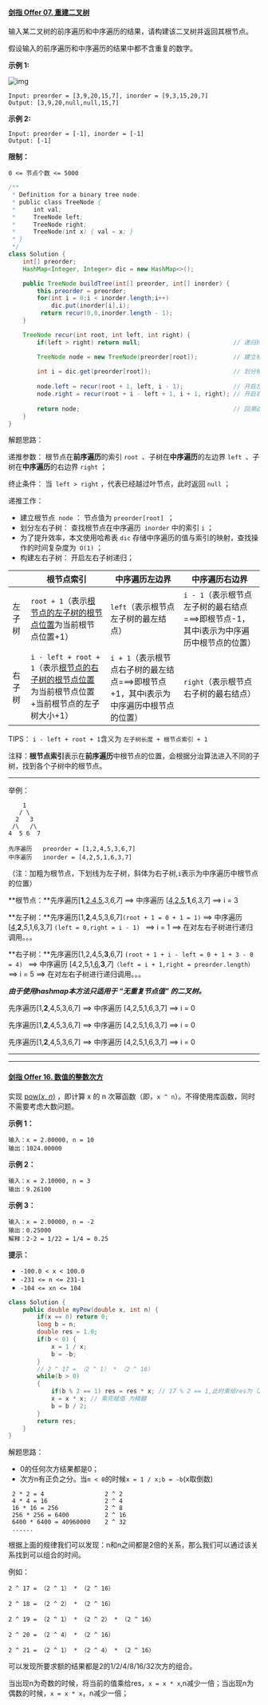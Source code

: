 #### [剑指 Offer 07. 重建二叉树](https://leetcode.cn/problems/zhong-jian-er-cha-shu-lcof/)

输入某二叉树的前序遍历和中序遍历的结果，请构建该二叉树并返回其根节点。

假设输入的前序遍历和中序遍历的结果中都不含重复的数字。

**示例 1:**

![img](https://assets.leetcode.com/uploads/2021/02/19/tree.jpg)

```
Input: preorder = [3,9,20,15,7], inorder = [9,3,15,20,7]
Output: [3,9,20,null,null,15,7]
```

**示例 2:**

```
Input: preorder = [-1], inorder = [-1]
Output: [-1]
```

**限制：**

```
0 <= 节点个数 <= 5000
```

```java
/**
 * Definition for a binary tree node.
 * public class TreeNode {
 *     int val;
 *     TreeNode left;
 *     TreeNode right;
 *     TreeNode(int x) { val = x; }
 * }
 */
class Solution {
    int[] preorder;
    HashMap<Integer, Integer> dic = new HashMap<>();

    public TreeNode buildTree(int[] preorder, int[] inorder) {
        this.preorder = preorder;
        for(int i = 0;i < inorder.length;i++)
            dic.put(inorder[i],i); 
         return recur(0,0,inorder.length - 1);
    }

    TreeNode recur(int root, int left, int right) {
        if(left > right) return null;                          // 递归终止

        TreeNode node = new TreeNode(preorder[root]);          // 建立根节点
        
        int i = dic.get(preorder[root]);                       // 划分根节点、左子树、右子树
        
        node.left = recur(root + 1, left, i - 1);              // 开启左子树递归
        node.right = recur(root + i - left + 1, i + 1, right); // 开启右子树递归
        
        return node;                                           // 回溯返回根节点
    }
}
```

解题思路：

递推参数： 根节点在**前序遍历**的索引 `root `、子树在**中序遍历**的左边界 `left `、子树在**中序遍历**的右边界 `right` ；

终止条件： 当` left > right` ，代表已经越过叶节点，此时返回 `null` ；

递推工作：

+ 建立根节点` node` ： 节点值为 `preorder[root] `；
+ 划分左右子树： 查找根节点在中序遍历` inorder` 中的索引 `i` ；
+ 为了提升效率，本文使用哈希表 `dic` 存储中序遍历的值与索引的映射，查找操作的时间复杂度为` O(1)` ；
+ 构建左右子树： 开启左右子树递归；

|        | 根节点索引                                                   | 中序遍历左边界                                               | 中序遍历右边界                                               |
| ------ | ------------------------------------------------------------ | ------------------------------------------------------------ | ------------------------------------------------------------ |
| 左子树 | `root + 1`（表示<u>根节点的左子树的根节点位置</u>为当前根节点位置+1） | `left`（表示根节点左子树的最左结点）                         | `i - 1`（表示根节点左子树的最右结点===>即根节点-1，其中i表示为中序遍历中根节点的位置） |
| 右子树 | `i - left + root + 1`（表示<u>根节点的右子树的根节点位置</u>为当前根节点位置+当前根节点的左子树大小+1） | `i + 1`（表示根节点右子树的最左结点===>即根节点+1，其中i表示为中序遍历中根节点的位置） | `right`（表示根节点右子树的最右结点）                        |

TIPS： `i - left + root + 1`含义为 `左子树长度 + 根节点索引 + 1`

注释：**根节点索引**表示在**前序遍历**中根节点的位置，会根据分治算法进入不同的子树，找到各个子树中的根节点。

___

举例：

```
    1
   / \
  2   3
 /\   /\
4  5 6  7

先序遍历   preorder = [1,2,4,5,3,6,7]
中序遍历   inorder = [4,2,5,1,6,3,7]
```

（注：加粗为根节点，下划线为左子树，斜体为右子树,`i`表示为中序遍历中根节点的位置）

**根节点：**先序遍历[**1**,<u>2,4,5</u>,*3,6,7*]   ==>  中序遍历 [<u>4,2,5</u>,**1**,*6,3,7*]   ==>  i = 3

**左子树：**先序遍历[1,**2**,4,5,3,6,7]` (root + 1 = 0 + 1 = 1) ` ==>  中序遍历 [<u>4</u>,**2**,*5*,1,6,3,7] `(left = 0,right = i - 1) ` ==>  i = 1  ==>  在对左右子树进行递归调用。。。  

**右子树：**先序遍历[1,2,4,5,**3**,6,7] `(root + 1 + i - left = 0 + 1 + 3 - 0 = 4) ` ==>  中序遍历 [4,2,5,1,<u>6</u>,**3**,*7*]`（left = i + 1,right = preorder.length）`   ==>  i =  5  ==>  在对左右子树进行递归调用。。。  



***由于使用hashmap本方法只适用于 “无重复节点值” 的二叉树。***









先序遍历[1,**2**,4,5,3,6,7]   ==>  中序遍历 [4,2,5,1,6,3,7]   ==>  i = 0

先序遍历[1,**2**,4,5,3,6,7]   ==>  中序遍历 [4,2,5,1,6,3,7]   ==>  i = 0

先序遍历[1,**2**,4,5,3,6,7]   ==>  中序遍历 [4,2,5,1,6,3,7]   ==>  i = 0


___
___
#### [剑指 Offer 16. 数值的整数次方](https://leetcode.cn/problems/shu-zhi-de-zheng-shu-ci-fang-lcof/)

实现 [pow(*x*, *n*)](https://www.cplusplus.com/reference/valarray/pow/) ，即计算 x 的 n 次幂函数（即，`x ^ n`）。不得使用库函数，同时不需要考虑大数问题。

**示例 1：**

```
输入：x = 2.00000, n = 10
输出：1024.00000
```

**示例 2：**

```
输入：x = 2.10000, n = 3
输出：9.26100
```

**示例 3：**

```
输入：x = 2.00000, n = -2
输出：0.25000
解释：2-2 = 1/22 = 1/4 = 0.25
```

**提示：**

- `-100.0 < x < 100.0`
- `-231 <= n <= 231-1`
- `-104 <= xn <= 104`

```java
class Solution {
    public double myPow(double x, int n) {
        if(x == 0) return 0;
        long b = n;
        double res = 1.0;
        if(b < 0) {
            x = 1 / x;
            b = -b;
        }
        // 2 ^ 17 = （2 ^ 1） * （2 ^ 16）
        while(b > 0)
        {
            if(b % 2 == 1) res = res * x; // 17 % 2 == 1,此时乘给res为（2 ^ 1）；接下来b一直为偶数直到b = 1的时候，此时乘给res为2 ^ 16
            x = x * x; // 乘完赋值 为精髓
            b = b / 2;
        }
        return res;
    }
}
```

解题思路：

+ 0的任何次方结果都是0；
+ 次方n有正负之分。当`n < 0`的时候`x = 1 / x;b = -b`(x取倒数)

```
 2 * 2 = 4                 2 ^ 2
 4 * 4 = 16                2 ^ 4
 16 * 16 = 256             2 ^ 8
 256 * 256 = 6400          2 ^ 16
 6400 * 6400 = 40960000    2 ^ 32
 ......
```

 根据上面的规律我们可以发现：n和n之间都是2倍的关系，那么我们可以通过该关系找到可以组合的时间。

 例如：

`2 ^ 17 = （2 ^ 1） * （2 ^ 16）`

`2 ^ 18 = （2 ^ 2） * （2 ^ 16）`

`2 ^ 19 = （2 ^ 1） * （2 ^ 2） * （2 ^ 16）`

`2 ^ 20 = （2 ^ 4） * （2 ^ 16）`

`2 ^ 21 = （2 ^ 1） * （2 ^ 4） * （2 ^ 16）`

可以发现所要求额的结果都是2的1/2/4/8/16/32次方的组合。

当出现n为奇数的时候，将当前的值乘给res，`x = x * x`,n减少一倍；当出现n为偶数的时候，`x = x * x`，n减少一倍；
